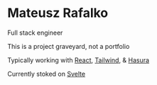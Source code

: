 # Mateusz Rafalko 

Full stack engineer

This is a project graveyard, not a portfolio

Typically working with [React](https://github.com/facebook/react),
[Tailwind](https://github.com/tailwindlabs/tailwindcss),
& [Hasura](https://github.com/hasura/graphql-engine)

Currently stoked on [Svelte](https://github.com/sveltejs/svelte)
